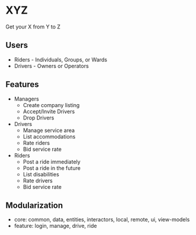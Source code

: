 # XYZ
Get your X from Y to Z

## Users
* Riders - Individuals, Groups, or Wards
* Drivers - Owners or Operators

## Features
* Managers
  * Create company listing
  * Accept/Invite Drivers
  * Drop Drivers
* Drivers
  * Manage service area
  * List accommodations
  * Rate riders
  * Bid service rate
* Riders
  * Post a ride immediately
  * Post a ride in the future
  * List disabilities
  * Rate drivers
  * Bid service rate

## Modularization
* core: common, data, entities, interactors, local, remote, ui, view-models
* feature: login, manage, drive, ride
